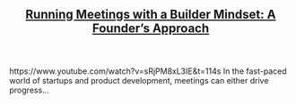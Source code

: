 
<div class="inside-article">
<header aria-label="Content" class="entry-header">
<h2 class="entry-title cv-fs-6 post-title" itemprop="headline"><a href="https://www.devcentrehouse.eu/blogs/running-meetings-with-a-builder-mindset-a-founders-approach/" rel="bookmark" title="Running Meetings with a Builder Mindset: A Founder’s Approach">Running Meetings with a Builder Mindset: A Founder’s Approach</a></h2> 
</header>
<div class="entry-summary cv-mt-3" itemprop="text"><p>https://www.youtube.com/watch?v=sRjPM8xL3IE&amp;t=114s In the fast-paced world of startups and product development, meetings can either drive progress…</p></div> </div>
